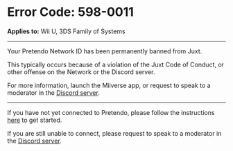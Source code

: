 # Error Code: 598-0011
**Applies to:** Wii U, 3DS Family of Systems

---

Your Pretendo Network ID has been permanently banned from Juxt.

This typically occurs because of a violation of the Juxt Code of Conduct, or other offense on the Network or the Discord server.

For more information, launch the Miiverse app, or request to speak to a moderator in the [Discord server](https://invite.gg/pretendo).

---

If you have not yet connected to Pretendo, please follow the instructions [here](/docs/install) to get started.

If you are still unable to connect, please request to speak to a moderator in the [Discord server](https://invite.gg/pretendo).
